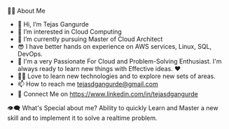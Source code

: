 🙋‍♂️ About Me
- 👋 Hi, I’m Tejas Gangurde
- 👀 I’m interested in Cloud Computing
- 🌱 I’m currently pursuing Master of Cloud Architect
- 😎 I have better hands on experience on AWS services, Linux, SQL, DevOps.
- 🥋 I'm a very Passionate For Cloud and Problem-Solving Enthusiast. I'm always ready to learn new things with Effective ideas. ❤
- 👨‍💻 Love to learn new technologies and to explore new sets of areas.
- 📫 How to reach me tejasdgangurde@gmail.com
- 🔗 Connect Me on https://www.linkedin.com/in/tejasdgangurde

👁‍🗨 What's Special about me?
      Ability to quickly Learn and Master a new skill and to implement it to solve a realtime problem.

<!---
tejpatil96k/tejpatil96k is a ✨ special ✨ repository because its `README.md` (this file) appears on your GitHub profile.
You can click the Preview link to take a look at your changes.
--->
